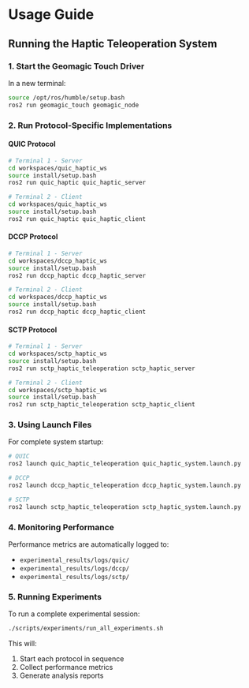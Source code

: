 # Usage Guide

## Running the Haptic Teleoperation System

### 1. Start the Geomagic Touch Driver

In a new terminal:
```bash
source /opt/ros/humble/setup.bash
ros2 run geomagic_touch geomagic_node
```

### 2. Run Protocol-Specific Implementations

#### QUIC Protocol
```bash
# Terminal 1 - Server
cd workspaces/quic_haptic_ws
source install/setup.bash
ros2 run quic_haptic quic_haptic_server

# Terminal 2 - Client
cd workspaces/quic_haptic_ws
source install/setup.bash
ros2 run quic_haptic quic_haptic_client
```

#### DCCP Protocol
```bash
# Terminal 1 - Server
cd workspaces/dccp_haptic_ws
source install/setup.bash
ros2 run dccp_haptic dccp_haptic_server

# Terminal 2 - Client
cd workspaces/dccp_haptic_ws
source install/setup.bash
ros2 run dccp_haptic dccp_haptic_client
```

#### SCTP Protocol
```bash
# Terminal 1 - Server
cd workspaces/sctp_haptic_ws
source install/setup.bash
ros2 run sctp_haptic_teleoperation sctp_haptic_server

# Terminal 2 - Client
cd workspaces/sctp_haptic_ws
source install/setup.bash
ros2 run sctp_haptic_teleoperation sctp_haptic_client
```

### 3. Using Launch Files

For complete system startup:
```bash
# QUIC
ros2 launch quic_haptic_teleoperation quic_haptic_system.launch.py

# DCCP
ros2 launch dccp_haptic_teleoperation dccp_haptic_system.launch.py

# SCTP
ros2 launch sctp_haptic_teleoperation sctp_haptic_system.launch.py
```

### 4. Monitoring Performance

Performance metrics are automatically logged to:
- `experimental_results/logs/quic/`
- `experimental_results/logs/dccp/`
- `experimental_results/logs/sctp/`

### 5. Running Experiments

To run a complete experimental session:
```bash
./scripts/experiments/run_all_experiments.sh
```

This will:
1. Start each protocol in sequence
2. Collect performance metrics
3. Generate analysis reports
